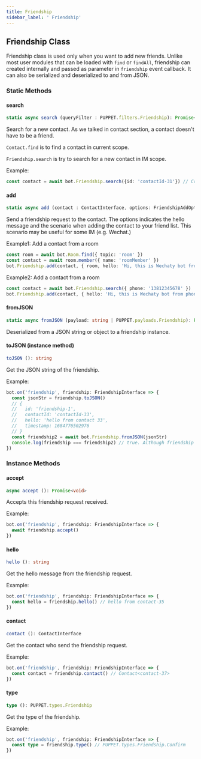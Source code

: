 ```yaml
---
title: Friendship
sidebar_label: ' Friendship'
---
```


## Friendship Class

Friendship class is used only when you want to add new friends. Unlike most user modules that can be loaded with ```find``` or ```findAll```, friendship can created internally and passed as parameter in ```friendship``` event callback. It can also be serialized and deserialized to and from JSON.

### Static Methods

#### search

```ts
static async search (queryFilter : PUPPET.filters.Friendship): Promise<undefined | ContactInterface>
```

Search for a new contact. As we talked in contact section, a contact doesn't have to be a friend.

```Contact.find``` is to find a contact in current scope.

```Friendship.search``` is try to search for a new contact in IM scope.

Example:

```ts
const contact = await bot.Friendship.search({id: 'contactId-31'}) // Contact<contact-31>
```

#### add

```ts
static async add (contact : ContactInterface, options: FriendshipAddOptions): Promise<void>
```

Send a friendship request to the contact. The options indicates the hello message and the scenario when adding the contact to your friend list. This scenario may be useful for some IM (e.g. Wechat.)

Example1: Add a contact from a room

```ts
const room = await bot.Room.find({ topic: 'room' })
const contact = await room.member({ name: 'roomMember' })
bot.Friendship.add(contact, { room, hello: 'Hi, this is Wechaty bot from room.'})
```

Example2: Add a contact from a room

```ts
const contact = await bot.Friendship.search({ phone: '13812345678' })
bot.Friendship.add(contact, { hello: 'Hi, this is Wechaty bot from phone search.'})
```

#### fromJSON

```ts
static async fromJSON (payload: string | PUPPET.payloads.Friendship): Promise<FriendshipInterface>
```

Deserialized from a JSON string or object to a friendship instance.

#### toJSON (instance method)

```ts
toJSON (): string
```

Get the JSON string of the friendship.

Example:

```ts
bot.on('friendship', friendship: FriendshipInterface => {
  const jsonStr = friendship.toJSON()
  // {
  //   id: 'friendship-1',
  //   contactId: 'contactId-33',
  //   hello: 'hello from contact 33',
  //   timestamp: 1684776502976
  // }
  const friendship2 = await bot.Friendship.fromJSON(jsonStr)
  console.log(friendship === friendship2) // true. Although friendship interfaces are objects, they are loaded from a pool by wechaty. So two friendship instance with the same id will be the same object.
})
```

### Instance Methods

#### accept

```ts
async accept (): Promise<void>
```

Accepts this friendship request received.

Example:

```ts
bot.on('friendship', friendship: FriendshipInterface => {
  await friendship.accept()
})
```

#### hello

```ts
hello (): string
```

Get the hello message from the friendship request.

Example:

```ts
bot.on('friendship', friendship: FriendshipInterface => {
  const hello = friendship.hello() // hello from contact-35
})
```

#### contact

```ts
contact (): ContactInterface
```

Get the contact who send the friendship request.

Example:

```ts
bot.on('friendship', friendship: FriendshipInterface => {
  const contact = friendship.contact() // Contact<contact-37>
})
```

#### type

```ts
type (): PUPPET.types.Friendship
```

Get the type of the friendship.

Example:

```ts
bot.on('friendship', friendship: FriendshipInterface => {
  const type = friendship.type() // PUPPET.types.Friendship.Confirm
})
```
